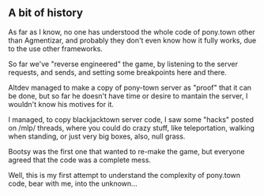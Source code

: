A bit of history
------------------
As far as I know, no one has understood the whole code of pony.town other than Agmentizar, and probably they don't even know how it fully works, due to the use other frameworks.

So far we've "reverse engineered" the game, by listening to the server requests, and sends, and setting some breakpoints here and there.

Altdev managed to make a copy of pony-town server as "proof" that it can be done, but so far he doesn't have time or desire to mantain the server, I wouldn't know his motives for it.

I managed, to copy blackjacktown server code, I saw some "hacks" posted on /mlp/ threads, where you could do crazy stuff, like teleportation, walking when standing, or just very big boxes, also, null grass.

Bootsy was the first one that wanted to re-make the game, but everyone agreed that the code was a complete mess.

Well, this is my first attempt to understand the complexity of pony.town code, bear with me, into the unknown...
